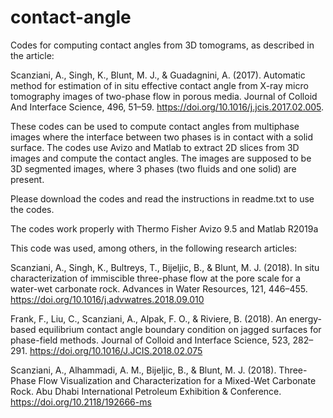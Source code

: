 # contact-angle
Codes for computing contact angles from 3D tomograms, as described in the article:

Scanziani, A., Singh, K., Blunt, M. J., & Guadagnini, A. (2017). Automatic method for estimation of in situ effective contact angle from X-ray micro tomography images of two-phase flow in porous media. Journal of Colloid And Interface Science, 496, 51–59. https://doi.org/10.1016/j.jcis.2017.02.005.

These codes can be used to compute contact angles from multiphase images where the interface between two phases is in contact with a solid surface. The codes use Avizo and Matlab to extract 2D slices from 3D images and compute the contact angles. The images are supposed to be 3D segmented images, where 3 phases (two fluids and one solid) are present.

Please download the codes and read the instructions in readme.txt to use the codes.

The codes work properly with Thermo Fisher Avizo 9.5 and Matlab R2019a

This code was used, among others, in the following research articles:

Scanziani, A., Singh, K., Bultreys, T., Bijeljic, B., & Blunt, M. J. (2018). In situ characterization of immiscible three-phase flow at the pore scale for a water-wet carbonate rock. Advances in Water Resources, 121, 446–455. https://doi.org/10.1016/j.advwatres.2018.09.010

Frank, F., Liu, C., Scanziani, A., Alpak, F. O., & Riviere, B. (2018). An energy-based equilibrium contact angle boundary condition on jagged surfaces for phase-field methods. Journal of Colloid and Interface Science, 523, 282–291. https://doi.org/10.1016/J.JCIS.2018.02.075

Scanziani, A., Alhammadi, A. M., Bijeljic, B., & Blunt, M. J. (2018). Three-Phase Flow Visualization and Characterization for a Mixed-Wet Carbonate Rock. Abu Dhabi International Petroleum Exhibition & Conference. https://doi.org/10.2118/192666-ms
